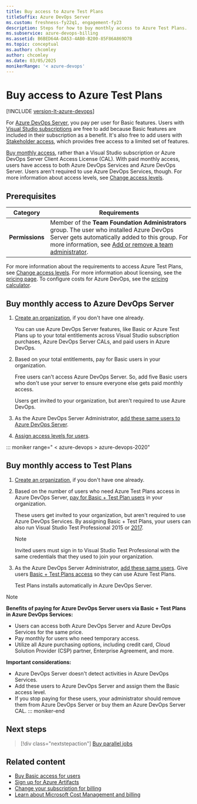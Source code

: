 ```yaml
---
title: Buy access to Azure Test Plans
titleSuffix: Azure DevOps Server
ms.custom: freshness-fy22q1, engagement-fy23
description: Steps for how to buy monthly access to Azure Test Plans.
ms.subservice: azure-devops-billing
ms.assetid: B6BED64A-DA53-4AB0-B200-85F86A869D7B
ms.topic: conceptual
ms.author: chcomley
author: chcomley
ms.date: 03/05/2025
monikerRange: '< azure-devops'
---
```


# Buy access to Azure Test Plans

[!INCLUDE [version-lt-azure-devops](../../includes/version-lt-azure-devops.md)]

 For [Azure DevOps Server](https://visualstudio.microsoft.com/tfs/), you pay per user for Basic features. Users with [Visual Studio subscriptions](https://visualstudio.microsoft.com/vs/pricing/) are free to add because Basic features are included in their subscription as a benefit. It's also free to add users with [Stakeholder access](../../organizations/security/get-started-stakeholder.md), which provides free access to a limited set of features.

[Buy monthly access](buy-basic-access-add-users.md), rather than a Visual Studio subscription or Azure DevOps Server Client Access License (CAL). With paid monthly access, users have access to both Azure DevOps Services and Azure DevOps Server. Users aren't required to use Azure DevOps Services, though. For more information about access levels, see [Change access levels](../security/change-access-levels.md).

## Prerequisites

| Category | Requirements |
|--------------|-------------|
|**Permissions**| Member of the **Team Foundation Administrators** group. The user who installed Azure DevOps Server gets automatically added to this group. For more information, see [Add or remove a team administrator](../settings/add-team-administrator.md).|

For more information about the requirements to access Azure Test Plans, see [Change access levels](../../organizations/security/change-access-levels.md). For more information about licensing, see the [pricing page](https://visualstudio.microsoft.com/team-services/tfs-pricing). To configure costs for Azure DevOps, see the [pricing calculator](https://azure.microsoft.com/pricing/calculator/?service=azure-devops).

## Buy monthly access to Azure DevOps Server

1. [Create an organization](../accounts/create-organization.md), if you don't have one already.

   You can use Azure DevOps Server features, like Basic or Azure Test Plans up to your total entitlements across Visual Studio subscription purchases, Azure DevOps Server CALs, and paid users in Azure DevOps.

2. Based on your total entitlements, pay for Basic users in your organization.  

      Free users can't access Azure DevOps Server. So, add five Basic users who don't use your server to ensure everyone else gets paid monthly access.

   Users get invited to your organization, but aren't required to use Azure DevOps. 

3. As the Azure DevOps Server Administrator, [add these same users to Azure DevOps Server](../../organizations/security/add-users-team-project.md#add-project-users). 
4. [Assign access levels for users](../../organizations/security/change-access-levels.md).

::: moniker range=" < azure-devops > azure-devops-2020"

## Buy monthly access to Test Plans

1. [Create an organization](../accounts/create-organization.md), if you don't have one already.

2. Based on the number of users who need Azure Test Plans access in Azure DevOps Server, [pay for Basic + Test Plan users](buy-basic-access-add-users.md#assign-basic-or-basic--test-plans) in your organization.  

    These users get invited to your organization, but aren't required to use Azure DevOps Services. By assigning Basic + Test Plans, your users can also run Visual Studio Test Professional 2015 or [2017](https://visualstudio.microsoft.com/thank-you-downloading-visual-studio/?sku=TestProfessional&rel=15). 

    > [!NOTE]
    > Invited users must sign in to Visual Studio Test Professional with the same credentials that they used to join your organization. 

3. As the Azure DevOps Server Administrator, [add these same users](../../organizations/security/add-users-team-project.md#add-project-users). Give users [Basic + Test Plans access](../security/change-access-levels.md) so they can use Azure Test Plans. 

   Test Plans installs automatically in Azure DevOps Server. 

> [!NOTE]
> **Benefits of paying for Azure DevOps Server users via Basic + Test Plans in Azure DevOps Services:**
> - Users can access both Azure DevOps Server and Azure DevOps Services for the same price.
> - Pay monthly for users who need temporary access.
> - Utilize all Azure purchasing options, including credit card, Cloud Solution Provider (CSP) partner, Enterprise Agreement, and more.
>
> **Important considerations:**
> - Azure DevOps Server doesn't detect activities in Azure DevOps Services.
> - Add these users to Azure DevOps Server and assign them the Basic access level.
> - If you stop paying for these users, your administrator should remove them from Azure DevOps Server or buy them an Azure DevOps Server CAL.
::: moniker-end

## Next steps

> [!div class="nextstepaction"]
> [Buy parallel jobs](../../pipelines/licensing/concurrent-jobs.md#how-much-do-parallel-jobs-cost)

## Related content

- [Buy Basic access for users](buy-basic-access-add-users.md)
- [Sign up for Azure Artifacts](../../artifacts/start-using-azure-artifacts.md)
- [Change your subscription for billing](change-azure-subscription.md)
- [Learn about Microsoft Cost Management and billing](/azure/cost-management-billing/cost-management-billing-overview)
